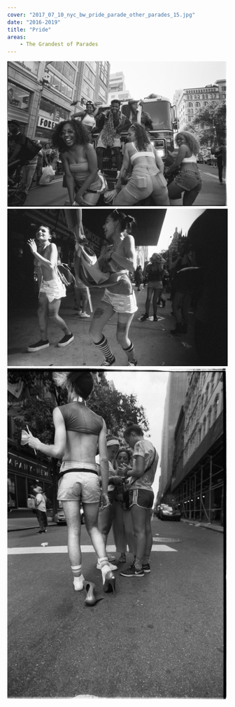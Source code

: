 ```yaml
---
cover: "2017_07_10_nyc_bw_pride_parade_other_parades_15.jpg"
date: "2016-2019"
title: "Pride"
areas:
    - The Grandest of Parades
---
```


![](2019_06_22_mermaid_parade_coney_island_117.jpg)
![](2016_06_29_nikonf3_blackandwhite_street_people_13.jpg)
![](2019_06_22_mermaid_parade_coney_island_109.jpg)

